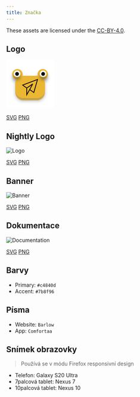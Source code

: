 ```yaml
---
title: Značka
---
```


These assets are licensed under the [CC-BY-4.0](https://github.com/LinwoodDev/Butterfly/blob/develop/BRANDING_LICENSE).

## Logo

![Logo](/img/logo.svg)

[SVG](/img/logo.svg) [PNG](/img/logo.png)

## Nightly Logo

![Logo](/img/nightly.svg)

[SVG](/img/nightly.svg) [PNG](/img/nightly.png)

## Banner

![Banner](/img/banner.svg)

[SVG](/img/banner.svg) [PNG](/img/banner.png)

## Dokumentace

![Documentation](/img/docs.svg)

[SVG](/img/docs.svg) [PNG](/img/docs.png)

## Barvy

- Primary: `#c4840d`
- Accent: `#7b8f96`

## Písma

- Website: `Barlow`
- App: `Comfortaa`

## Snímek obrazovky

> Používá se v módu Firefox responsivní design

- Telefon: Galaxy S20 Ultra
- 7palcová tablet: Nexus 7
- 10palcová tablet: Nexus 10
